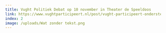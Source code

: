 ```yaml
---
title: Vught Politiek Debat op 10 november in Theater de Speeldoos
link: https://www.vughtparticipeert.nl/post/vught-participeert-ondersteunt-beroepsprocedures-n65/008e3066b515db1e870829d840b8e317#main
index: 2
image: /uploads/Wat zonder tekst.png
---
```

